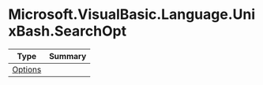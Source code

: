 ﻿
# Microsoft.VisualBasic.Language.UnixBash.SearchOpt

|Type|Summary|
|----|-------|
|[Options](./Options.md)||

